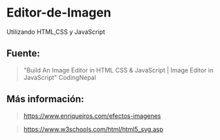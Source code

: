 # Editor-de-Imagen
Utilizando HTML,CSS y JavaScript

## Fuente:

> "Build An Image Editor in HTML CSS & JavaScript | Image Editor in JavaScript" CodingNepal

## Más información:

> https://www.enriquejros.com/efectos-imagenes

> https://www.w3schools.com/html/html5_svg.asp


